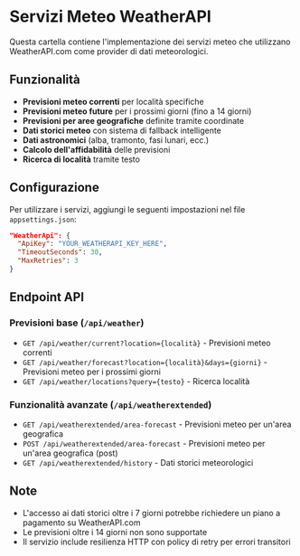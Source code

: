 # Servizi Meteo WeatherAPI

Questa cartella contiene l'implementazione dei servizi meteo che utilizzano WeatherAPI.com come provider di dati meteorologici.

## Funzionalità

- **Previsioni meteo correnti** per località specifiche
- **Previsioni meteo future** per i prossimi giorni (fino a 14 giorni)
- **Previsioni per aree geografiche** definite tramite coordinate
- **Dati storici meteo** con sistema di fallback intelligente
- **Dati astronomici** (alba, tramonto, fasi lunari, ecc.)
- **Calcolo dell'affidabilità** delle previsioni
- **Ricerca di località** tramite testo

## Configurazione

Per utilizzare i servizi, aggiungi le seguenti impostazioni nel file `appsettings.json`:

```json
"WeatherApi": {
  "ApiKey": "YOUR_WEATHERAPI_KEY_HERE",
  "TimeoutSeconds": 30,
  "MaxRetries": 3
}
```

## Endpoint API

### Previsioni base (`/api/weather`)

- `GET /api/weather/current?location={località}` - Previsioni meteo correnti
- `GET /api/weather/forecast?location={località}&days={giorni}` - Previsioni meteo per i prossimi giorni
- `GET /api/weather/locations?query={testo}` - Ricerca località

### Funzionalità avanzate (`/api/weatherextended`)

- `GET /api/weatherextended/area-forecast` - Previsioni meteo per un'area geografica
- `POST /api/weatherextended/area-forecast` - Previsioni meteo per un'area geografica (post)
- `GET /api/weatherextended/history` - Dati storici meteorologici

## Note

- L'accesso ai dati storici oltre i 7 giorni potrebbe richiedere un piano a pagamento su WeatherAPI.com
- Le previsioni oltre i 14 giorni non sono supportate
- Il servizio include resilienza HTTP con policy di retry per errori transitori